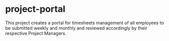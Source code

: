 # project-portal
This project creates a portal for timesheets management of all employees to be submitted weekly and monthly and reviewed accordingly by their respective Project Managers.
